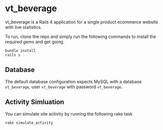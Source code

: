 # vt_beverage
vt_beverage is a Rails 4 application for a single product ecommerce website with live statistics.

To run, clone the repo and simply run the following commands to install the required gems and get going.
```
bundle install
rails s
```
## Database
The default database configuration expects MySQL with a database `vt_beverage`, user `vt_beverage` with password `vt_beverage`.

## Activity Simluation
You can simulate site activity by running the following rake task
```
rake simulate_activity
```

